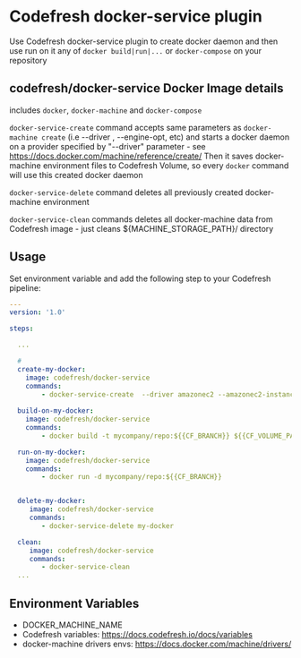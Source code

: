 # Codefresh docker-service plugin

Use Codefresh docker-service plugin to create docker daemon and then use run on it any of 
`docker build|run|...` or `docker-compose` on your repository

## codefresh/docker-service Docker Image details
includes `docker`, `docker-machine` and `docker-compose`

`docker-service-create` command accepts same parameters as `docker-machine create` (i.e --driver , --engine-opt, etc) and starts a docker daemon
on a provider specified by "--driver" parameter - see https://docs.docker.com/machine/reference/create/
Then it saves docker-machine environment files to Codefresh Volume, so every `docker` command will use this created docker daemon

`docker-service-delete` command deletes all previously created docker-machine environment

`docker-service-clean` commands deletes all docker-machine data from Codefresh image - just cleans ${MACHINE_STORAGE_PATH}/ directory

## Usage

Set environment variable and add the following step to your Codefresh pipeline:

```yaml
---
version: '1.0'

steps:

  ...

  # 
  create-my-docker:
    image: codefresh/docker-service
    commands: 
        - docker-service-create  --driver amazonec2 --amazonec2-instance-type m4.large my-docker
    
  build-on-my-docker:
    image: codefresh/docker-service
    commands:
        - docker build -t mycompany/repo:${{CF_BRANCH}} ${{CF_VOLUME_PATH}}/

  run-on-my-docker:
    image: codefresh/docker-service
    commands:
        - docker run -d mycompany/repo:${{CF_BRANCH}}


  delete-my-docker:
     image: codefresh/docker-service
     commands:
        - docker-service-delete my-docker

  clean:
     image: codefresh/docker-service
     commands:
        - docker-service-clean
  ...

```
## Environment Variables

- DOCKER_MACHINE_NAME
- Codefresh variables: https://docs.codefresh.io/docs/variables
- docker-machine drivers envs: https://docs.docker.com/machine/drivers/
